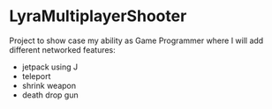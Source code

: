 # LyraMultiplayerShooter
Project to show case my ability as Game Programmer where I will add different networked features:
- jetpack using J
- teleport
- shrink weapon
- death drop gun
